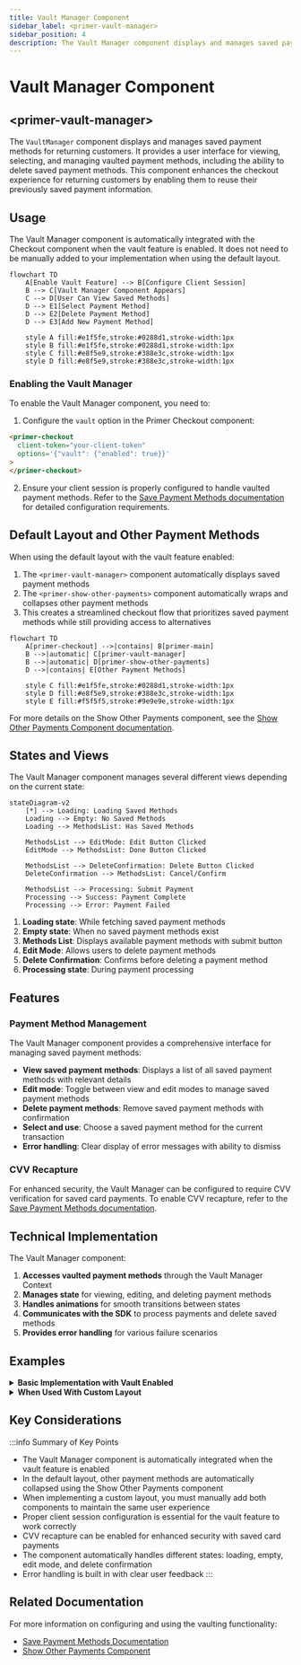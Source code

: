 ```yaml
---
title: Vault Manager Component
sidebar_label: <primer-vault-manager>
sidebar_position: 4
description: The Vault Manager component displays and manages saved payment methods for returning customers.
---
```


# Vault Manager Component

## \<primer-vault-manager\>

The `VaultManager` component displays and manages saved payment methods for returning customers. It provides a user interface for viewing, selecting, and managing vaulted payment methods, including the ability to delete saved payment methods. This component enhances the checkout experience for returning customers by enabling them to reuse their previously saved payment information.

## Usage

The Vault Manager component is automatically integrated with the Checkout component when the vault feature is enabled. It does not need to be manually added to your implementation when using the default layout.

```mermaid
flowchart TD
    A[Enable Vault Feature] --> B[Configure Client Session]
    B --> C[Vault Manager Component Appears]
    C --> D[User Can View Saved Methods]
    D --> E1[Select Payment Method]
    D --> E2[Delete Payment Method]
    D --> E3[Add New Payment Method]

    style A fill:#e1f5fe,stroke:#0288d1,stroke-width:1px
    style B fill:#e1f5fe,stroke:#0288d1,stroke-width:1px
    style C fill:#e8f5e9,stroke:#388e3c,stroke-width:1px
    style D fill:#e8f5e9,stroke:#388e3c,stroke-width:1px
```

### Enabling the Vault Manager

To enable the Vault Manager component, you need to:

1. Configure the `vault` option in the Primer Checkout component:

```html
<primer-checkout
  client-token="your-client-token"
  options='{"vault": {"enabled": true}}'
>
</primer-checkout>
```

2. Ensure your client session is properly configured to handle vaulted payment methods. Refer to the [Save Payment Methods documentation](https://primer.io/docs/payments/save-payment-methods) for detailed configuration requirements.

## Default Layout and Other Payment Methods

When using the default layout with the vault feature enabled:

1. The `<primer-vault-manager>` component automatically displays saved payment methods
2. The `<primer-show-other-payments>` component automatically wraps and collapses other payment methods
3. This creates a streamlined checkout flow that prioritizes saved payment methods while still providing access to alternatives

```mermaid
flowchart TD
    A[primer-checkout] -->|contains| B[primer-main]
    B -->|automatic| C[primer-vault-manager]
    B -->|automatic| D[primer-show-other-payments]
    D -->|contains| E[Other Payment Methods]

    style C fill:#e1f5fe,stroke:#0288d1,stroke-width:1px
    style D fill:#e8f5e9,stroke:#388e3c,stroke-width:1px
    style E fill:#f5f5f5,stroke:#9e9e9e,stroke-width:1px
```

For more details on the Show Other Payments component, see the [Show Other Payments Component documentation](show-other-payments-doc).

## States and Views

The Vault Manager component manages several different views depending on the current state:

```mermaid
stateDiagram-v2
    [*] --> Loading: Loading Saved Methods
    Loading --> Empty: No Saved Methods
    Loading --> MethodsList: Has Saved Methods

    MethodsList --> EditMode: Edit Button Clicked
    EditMode --> MethodsList: Done Button Clicked

    MethodsList --> DeleteConfirmation: Delete Button Clicked
    DeleteConfirmation --> MethodsList: Cancel/Confirm

    MethodsList --> Processing: Submit Payment
    Processing --> Success: Payment Complete
    Processing --> Error: Payment Failed

```

1. **Loading state**: While fetching saved payment methods
2. **Empty state**: When no saved payment methods exist
3. **Methods List**: Displays available payment methods with submit button
4. **Edit Mode**: Allows users to delete payment methods
5. **Delete Confirmation**: Confirms before deleting a payment method
6. **Processing state**: During payment processing

## Features

### Payment Method Management

The Vault Manager component provides a comprehensive interface for managing saved payment methods:

- **View saved payment methods**: Displays a list of all saved payment methods with relevant details
- **Edit mode**: Toggle between view and edit modes to manage saved payment methods
- **Delete payment methods**: Remove saved payment methods with confirmation
- **Select and use**: Choose a saved payment method for the current transaction
- **Error handling**: Clear display of error messages with ability to dismiss

### CVV Recapture

For enhanced security, the Vault Manager can be configured to require CVV verification for saved card payments. To enable CVV recapture, refer to the [Save Payment Methods documentation](https://primer.io/docs/payments/save-payment-methods).

## Technical Implementation

The Vault Manager component:

1. **Accesses vaulted payment methods** through the Vault Manager Context
2. **Manages state** for viewing, editing, and deleting payment methods
3. **Handles animations** for smooth transitions between states
4. **Communicates with the SDK** to process payments and delete saved methods
5. **Provides error handling** for various failure scenarios

## Examples

<details>
<summary><strong>Basic Implementation with Vault Enabled</strong></summary>

Enable vault features in the Checkout component:

```html
<primer-checkout
  client-token="your-client-token"
  options='{"vault": {"enabled": true}}'
>
</primer-checkout>
```

The Vault Manager will automatically appear when saved payment methods are available.

</details>

<details>
<summary><strong>When Used With Custom Layout</strong></summary>

When implementing a custom layout, you need to manually include both the Vault Manager and Show Other Payments components:

```html
<primer-checkout
  client-token="your-client-token"
  options='{"vault": {"enabled": true}}'
>
  <primer-main slot="main">
    <div slot="payments">
      <!-- Manually add the vault manager -->
      <primer-vault-manager></primer-vault-manager>

      <!-- Manually add the show-other-payments component to maintain the optimal UX -->
      <primer-show-other-payments>
        <div slot="other-payments" class="payment-methods-list">
          <primer-payment-method type="PAYMENT_CARD"></primer-payment-method>
          <primer-payment-method type="PAYPAL"></primer-payment-method>
          <!-- Add other payment methods as needed -->
        </div>
      </primer-show-other-payments>
    </div>
  </primer-main>
</primer-checkout>
```

This example demonstrates how to maintain the same user experience as the default layout while using a custom implementation. If you prefer not to use the Show Other Payments component in your custom layout, you can simply omit it and display payment methods directly.

</details>

## Key Considerations

:::info Summary of Key Points

- The Vault Manager component is automatically integrated when the vault feature is enabled
- In the default layout, other payment methods are automatically collapsed using the Show Other Payments component
- When implementing a custom layout, you must manually add both components to maintain the same user experience
- Proper client session configuration is essential for the vault feature to work correctly
- CVV recapture can be enabled for enhanced security with saved card payments
- The component automatically handles different states: loading, empty, edit mode, and delete confirmation
- Error handling is built in with clear user feedback
  :::

## Related Documentation

For more information on configuring and using the vaulting functionality:

- [Save Payment Methods Documentation](https://primer.io/docs/payments/save-payment-methods)
- [Show Other Payments Component](show-other-payments-doc)
